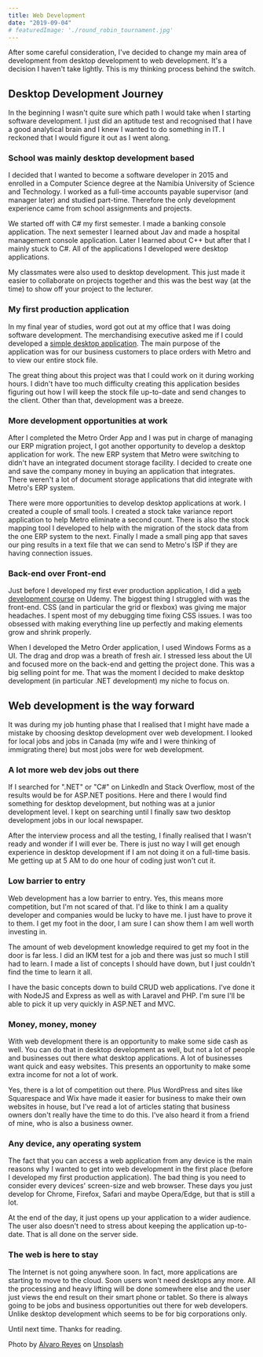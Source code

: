 ```yaml
---
title: Web Development
date: "2019-09-04"
# featuredImage: './round_robin_tournament.jpg'
---
```


After some careful consideration, I've decided to change my main area of development from desktop development to web development. It's a decision I haven't take lightly. This is my thinking process behind the switch.

<!-- end -->
## Desktop Development Journey

In the beginning I wasn't quite sure which path I would take when I starting software development. I just did an aptitude test and recognised that I have a good analytical brain and I knew I wanted to do something in IT. I reckoned that I would figure it out as I went along.

### School was mainly desktop development based

I decided that I wanted to become a software developer in 2015 and enrolled in a Computer Science degree at the Namibia University of Science and Technology.  I worked as a full-time accounts payable supervisor (and manager later) and studied part-time. Therefore the only development experience came from school assignments and projects.

We started off with C# my first semester. I made a banking console application. The next semester I learned about Jav and made a hospital management console application. Later I learned about C++ but after that I mainly stuck to C#. All of the applications I developed were desktop applications.

My classmates were also used to desktop development. This just made it easier to collaborate on projects together and this was the best way (at the time) to show off your project to the lecturer.

### My first production application

In my final year of studies, word got out at my office that I was doing software development. The merchandising executive asked me if I could developed a [simple desktop application](https://www.jaderickerts.com/projects/metro-order-app.html). The main purpose of the application was for our business customers to place orders with Metro and to view our entire stock file.

The great thing about this project was that I could work on it during working hours. I didn't have too much difficulty creating this application besides figuring out how I will keep the stock file up-to-date and send changes to the client. Other than that, development was a breeze.

### More development opportunities at work

After I completed the Metro Order App and I was put in charge of managing our ERP migration project, I got another opportunity to develop a desktop application for work. The new ERP system that Metro were switching to didn't have an integrated document storage facility. I decided to create one and save the company money in buying an application that integrates. There weren't a lot of document storage applications that did integrate with Metro's ERP system.

There were more opportunities to develop desktop applications at work. I created a couple of small tools. I created a stock take variance report application to help Metro eliminate a second count. There is also the stock mapping tool I developed to help with the migration of the stock data from the one ERP system to the next. Finally I made a small ping app that saves our ping results in a text file that we can send to Metro's ISP if they are having connection issues.

### Back-end over Front-end

Just before I developed my first ever production application, I did a [web development course](https://www.udemy.com/share/100YK4AEIfeV5RQw==/) on Udemy. The biggest thing I struggled with was the front-end. CSS (and in particular the grid or flexbox) was giving me major headaches. I spent most of my debugging time fixing CSS issues. I was too obsessed with making everything line up perfectly and making elements grow and shrink properly.

When I developed the Metro Order application, I used Windows Forms as a UI. The drag and drop was a breath of fresh air. I stressed less about the UI and focused more on the back-end and getting the project done. This was a big selling point for me. That was the moment I decided to make desktop development (in particular .NET development) my niche to focus on.

## Web development is the way forward

It was during my job hunting phase that I realised that I might have made a mistake by choosing desktop development over web development. I looked for local jobs and jobs in Canada (my wife and I were thinking of immigrating there) but most jobs were for web development.

### A lot more web dev jobs out there

If I searched for ".NET" or "C#" on LinkedIn and Stack Overflow, most of the results would be for ASP.NET positions. Here and there I would find something for desktop development, but nothing was at a junior development level. I kept on searching until I finally saw two desktop development jobs in our local newspaper.

After the interview process and all the testing, I finally realised that I wasn't ready and wonder if I will ever be. There is just no way I will get enough experience in desktop development if I am not doing it on a full-time basis. Me getting up at 5 AM to do one hour of coding just won't cut it.

### Low barrier to entry

Web development has a low barrier to entry. Yes, this means more competition, but I'm not scared of that. I'd like to think I am a quality developer and companies would be lucky to have me. I just have to prove it to them. I get my foot in the door, I am sure I can show them I am well worth investing in.

The amount of web development knowledge required to get my foot in the door is far less. I did an IKM test for a job and there was just so much I still had to learn. I made a list of concepts I should have down, but I just couldn't find the time to learn it all.

I have the basic concepts down to build CRUD web applications. I've done it with NodeJS and Express as well as with Laravel and PHP. I'm sure I'll be able to pick it up very quickly in ASP.NET and MVC.

### Money, money, money

With web development there is an opportunity to make some side cash as well. You can do that in desktop development as well, but not a lot of people and businesses out there what desktop applications. A lot of businesses want quick and easy websites. This presents an opportunity to make some extra income for not a lot of work.

Yes, there is a lot of competition out there. Plus WordPress and sites like Squarespace and Wix have made it easier for business to make their own websites in house, but I've read a lot of articles stating that business owners don't really have the time to do this. I've also heard it from a friend of mine, who is also a business owner.

### Any device, any operating system

The fact that you can access a web application from any device is the main reasons why I wanted to get into web development in the first place (before I developed my first production application). The bad thing is you need to consider every devices' screen-size and web browser. These days you just develop for Chrome, Firefox, Safari and maybe Opera/Edge, but that is still a lot.

At the end of the day, it just opens up your application to a wider audience. The user also doesn't need to stress about keeping the application up-to-date. That is all done on the server side.

### The web is here to stay

The Internet is not going anywhere soon. In fact, more applications are starting to move to the cloud. Soon users won't need desktops any more. All the processing and heavy lifting will be done somewhere else and the user just views the end result on their smart phone or tablet. So there is always going to be jobs and business opportunities out there for web developers. Unlike desktop development which seems to be for big corporations only.

Until next time. Thanks for reading.

Photo by [Alvaro Reyes](https://unsplash.com/@alvaroreyes?utm_source=unsplash&utm_medium=referral&utm_content=creditCopyText) on [Unsplash](https://unsplash.com/search/photos/computer?utm_source=unsplash&utm_medium=referral&utm_content=creditCopyText)
